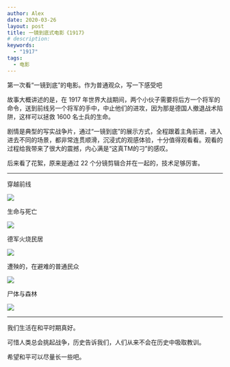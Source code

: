 ```yaml
---
author: Alex
date: 2020-03-26
layout: post
title: 一镜到底式电影《1917》
# description: 
keywords: 
  - "1917"
tags:
  - 电影
---
```


第一次看“一镜到底”的电影。作为普通观众，写一下感受吧

故事大概讲述的是，在 1917 年世界大战期间，两个小伙子需要将后方一个将军的命令，送到前线另一个将军的手中，中止他们的进攻，因为那是德国人撤退战术陷阱，这样可以拯救 1600 名士兵的生命。

剧情是典型的写实战争片，通过“一镜到底”的展示方式，全程跟着主角前进，进入进去不同的场景，都非常连贯顺滑，沉浸式的观感体验，十分值得观看看。观看的过程给我带来了很大的震撼，内心满是“这真TM的刁”的感叹。

后来看了花絮，原来是通过 22 个分镜剪辑合并在一起的，技术足够厉害。

----

<div class="text-center">穿越前线</div>

![](/assets/images/film/1917/1.png)

<div class="text-center">生命与死亡</div>

![](/assets/images/film/1917/2.png)

<div class="text-center">德军火烧民居</div>

![](/assets/images/film/1917/3.png)

<div class="text-center">遭殃的，在避难的普通民众</div>

![](/assets/images/film/1917/4.png)

<div class="text-center">尸体与森林</div>

![](/assets/images/film/1917/5.png)

----

我们生活在和平时期真好。

可惜人类总会挑起战争，历史告诉我们，人们从来不会在历史中吸取教训。

希望和平可以尽量长一些吧。

